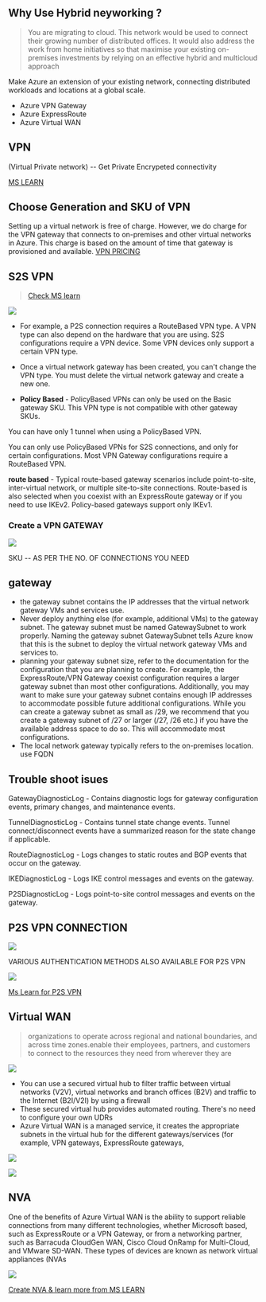## Why Use Hybrid neyworking ?
> You are migrating to cloud. This network would be used to connect their growing number of distributed offices. It would also address the work from home initiatives so that  maximise your existing on-premises investments by relying on an effective hybrid and multicloud approach

Make Azure an extension of your existing network, connecting distributed workloads and locations at a global scale.

- Azure VPN Gateway
- Azure ExpressRoute
- Azure Virtual WAN

## VPN
(Virtual Private network) -- Get Private Encrypeted connectivity 

[MS LEARN](https://docs.microsoft.com/en-us/learn/modules/design-implement-hybrid-networking/2-design-implement-vpn-gateway)

## Choose Generation and SKU of VPN
Setting up a virtual network is free of charge. However, we do charge for the VPN gateway that connects to on-premises and other virtual networks in Azure. This charge is based on the amount of time that gateway is provisioned and available.
[VPN PRICING](https://azure.microsoft.com/en-in/pricing/details/vpn-gateway/)

## S2S VPN 

> [Check MS learn](https://docs.microsoft.com/en-us/learn/modules/design-implement-hybrid-networking/4-connect-networks-site-to-site-vpn-connections)

![](https://docs.microsoft.com/en-us/learn/wwl-azure/design-implement-hybrid-networking/media/site-site-vpn-architecture.png)

- For example, a P2S connection requires a RouteBased VPN type. A VPN type can also depend on the hardware that you are using. S2S configurations require a VPN device. Some VPN devices only support a certain VPN type.
- Once a virtual network gateway has been created, you can't change the VPN type. You must delete the virtual network gateway and create a new one.

-  **Policy Based** - PolicyBased VPNs can only be used on the Basic gateway SKU. This VPN type is not compatible with other gateway SKUs.

You can have only 1 tunnel when using a PolicyBased VPN.

You can only use PolicyBased VPNs for S2S connections, and only for certain configurations. Most VPN Gateway configurations require a RouteBased VPN.

**route based** -
Typical route-based gateway scenarios include point-to-site, inter-virtual network, or multiple site-to-site connections. Route-based is also selected when you coexist with an ExpressRoute gateway or if you need to use IKEv2. Policy-based gateways support only IKEv1.

### Create a VPN GATEWAY
![](https://docs.microsoft.com/en-us/learn/wwl-azure/design-implement-hybrid-networking/media/vpn-gateway-config.png)

SKU -- AS PER THE NO. OF CONNECTIONS YOU NEED 

## gateway
- the gateway subnet contains the IP addresses that the virtual network gateway VMs and services use. 
- Never deploy anything else (for example, additional VMs) to the gateway subnet. The gateway subnet must be named GatewaySubnet to work properly. Naming the gateway subnet GatewaySubnet tells Azure know that this is the subnet to deploy the virtual network gateway VMs and services to.
- planning your gateway subnet size, refer to the documentation for the configuration that you are planning to create. For example, the ExpressRoute/VPN Gateway coexist configuration requires a larger gateway subnet than most other configurations. Additionally, you may want to make sure your gateway subnet contains enough IP addresses to accommodate possible future additional configurations. While you can create a gateway subnet as small as /29, we recommend that you create a gateway subnet of /27 or larger (/27, /26 etc.) if you have the available address space to do so. This will accommodate most configurations.
- The local network gateway typically refers to the on-premises location. use FQDN 

## Trouble shoot isues
GatewayDiagnosticLog - Contains diagnostic logs for gateway configuration events, primary changes, and maintenance events.

TunnelDiagnosticLog - Contains tunnel state change events. Tunnel connect/disconnect events have a summarized reason for the state change if applicable.

RouteDiagnosticLog - Logs changes to static routes and BGP events that occur on the gateway.

IKEDiagnosticLog - Logs IKE control messages and events on the gateway.

P2SDiagnosticLog - Logs point-to-site control messages and events on the gateway.

## P2S VPN CONNECTION

![](https://docs.microsoft.com/en-us/learn/wwl-azure/design-implement-hybrid-networking/media/point-site-diagram.png)

VARIOUS AUTHENTICATION METHODS ALSO AVAILABLE FOR P2S VPN 

![](https://docs.microsoft.com/en-us/learn/wwl-azure/design-implement-hybrid-networking/media/p2s-authenticate-with-ad.png)

[Ms Learn for P2S VPN](https://docs.microsoft.com/en-us/learn/modules/design-implement-hybrid-networking/5-connect-devices-to-networks-point-to-site-vpn-connections)

## Virtual WAN
> organizations to operate across regional and national boundaries, and across time zones.enable their employees, partners, and customers to connect to the resources they need from wherever they are

![](https://docs.microsoft.com/en-us/learn/wwl-azure/design-implement-hybrid-networking/media/azure-wan-regions.png)

- You can use a secured virtual hub to filter traffic between virtual networks (V2V), virtual networks and branch offices (B2V) and traffic to the Internet (B2I/V2I) by using a firewall
- These secured virtual hub provides automated routing. There's no need to configure your own UDRs
- Azure Virtual WAN is a managed service, it creates the appropriate subnets in the virtual hub for the different gateways/services (for example, VPN gateways, ExpressRoute gateways, 

![](https://docs.microsoft.com/en-us/learn/wwl-azure/design-implement-hybrid-networking/media/concepts-association.png)

![](https://docs.microsoft.com/en-us/learn/wwl-azure/design-implement-hybrid-networking/media/concepts-propagation.png)

## NVA

One of the benefits of Azure Virtual WAN is the ability to support reliable connections from many different technologies, whether Microsoft based, such as ExpressRoute or a VPN Gateway, or from a networking partner, such as Barracuda CloudGen WAN, Cisco Cloud OnRamp for Multi-Cloud, and VMware SD-WAN. These types of devices are known as network virtual appliances (NVAs

![](https://docs.microsoft.com/en-us/learn/wwl-azure/design-implement-hybrid-networking/media/nva-high-level-process.png)

[Create NVA & learn more from MS LEARN](https://docs.microsoft.com/en-us/learn/modules/design-implement-hybrid-networking/8-create-network-virtual-appliance-virtual-hub)

